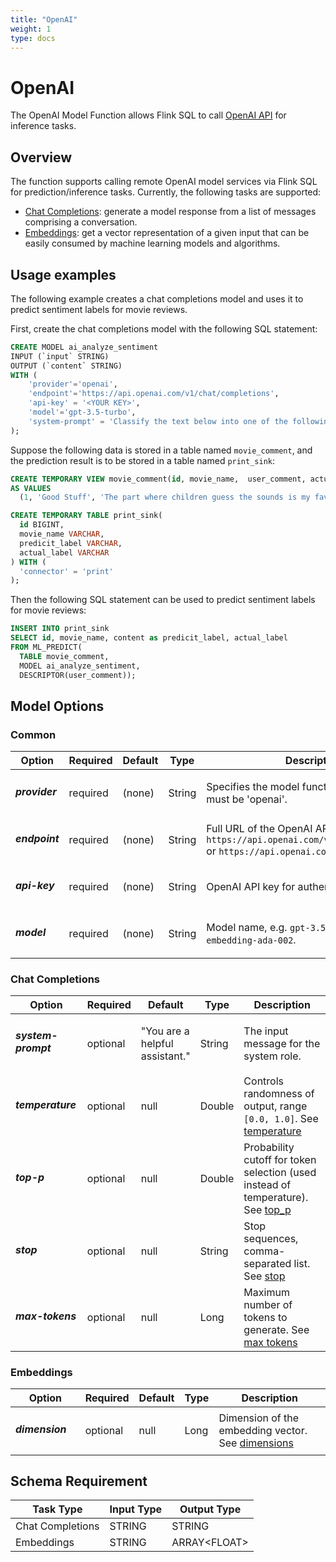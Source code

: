 ```yaml
---
title: "OpenAI"
weight: 1
type: docs
---
```

<!--
Licensed to the Apache Software Foundation (ASF) under one
or more contributor license agreements.  See the NOTICE file
distributed with this work for additional information
regarding copyright ownership.  The ASF licenses this file
to you under the Apache License, Version 2.0 (the
"License"); you may not use this file except in compliance
with the License.  You may obtain a copy of the License at
  http://www.apache.org/licenses/LICENSE-2.0
Unless required by applicable law or agreed to in writing,
software distributed under the License is distributed on an
"AS IS" BASIS, WITHOUT WARRANTIES OR CONDITIONS OF ANY
KIND, either express or implied.  See the License for the
specific language governing permissions and limitations
under the License.
-->

# OpenAI

The OpenAI Model Function allows Flink SQL to call [OpenAI API](https://platform.openai.com/docs/overview) for inference tasks.

## Overview

The function supports calling remote OpenAI model services via Flink SQL for prediction/inference tasks. Currently, the following tasks are supported:

* [Chat Completions](https://platform.openai.com/docs/api-reference/chat): generate a model response from a list of messages comprising a conversation.
* [Embeddings](https://platform.openai.com/docs/api-reference/embeddings): get a vector representation of a given input that can be easily consumed by machine learning models and algorithms.

## Usage examples

The following example creates a chat completions model and uses it to predict sentiment labels for movie reviews.

First, create the chat completions model with the following SQL statement:

```sql
CREATE MODEL ai_analyze_sentiment
INPUT (`input` STRING)
OUTPUT (`content` STRING)
WITH (
    'provider'='openai',
    'endpoint'='https://api.openai.com/v1/chat/completions',
    'api-key' = '<YOUR KEY>',
    'model'='gpt-3.5-turbo',
    'system-prompt' = 'Classify the text below into one of the following labels: [positive, negative, neutral, mixed]. Output only the label.'
);
```

Suppose the following data is stored in a table named `movie_comment`, and the prediction result is to be stored in a table named `print_sink`:

```sql
CREATE TEMPORARY VIEW movie_comment(id, movie_name,  user_comment, actual_label)
AS VALUES
  (1, 'Good Stuff', 'The part where children guess the sounds is my favorite. It's a very romantic narrative compared to other movies I've seen. Very gentle and full of love.', 'positive');

CREATE TEMPORARY TABLE print_sink(
  id BIGINT,
  movie_name VARCHAR,
  predicit_label VARCHAR,
  actual_label VARCHAR
) WITH (
  'connector' = 'print'
);
```

Then the following SQL statement can be used to predict sentiment labels for movie reviews:

```sql
INSERT INTO print_sink
SELECT id, movie_name, content as predicit_label, actual_label
FROM ML_PREDICT(
  TABLE movie_comment,
  MODEL ai_analyze_sentiment,
  DESCRIPTOR(user_comment));
```

## Model Options

### Common

<table class="table table-bordered">
    <thead>
        <tr>
            <th class="text-left" style="width: 25%">Option</th>
            <th class="text-center" style="width: 8%">Required</th>
            <th class="text-center" style="width: 7%">Default</th>
            <th class="text-center" style="width: 10%">Type</th>
            <th class="text-center" style="width: 50%">Description</th>
        </tr>
    </thead>
    <tbody>
        <tr>
            <td>
                <h5>provider</h5>
            </td>
            <td>required</td>
            <td style="word-wrap: break-word;">(none)</td>
            <td>String</td>
            <td>Specifies the model function provider to use, must be 'openai'.</td>
        </tr>
        <tr>
            <td>
                <h5>endpoint</h5>
            </td>
            <td>required</td>
            <td style="word-wrap: break-word;">(none)</td>
            <td>String</td>
            <td>Full URL of the OpenAI API endpoint, e.g. <code>https://api.openai.com/v1/chat/completions</code> or
                <code>https://api.openai.com/v1/embeddings</code>.</td>
        </tr>
        <tr>
            <td>
                <h5>api-key</h5>
            </td>
            <td>required</td>
            <td style="word-wrap: break-word;">(none)</td>
            <td>String</td>
            <td>OpenAI API key for authentication.</td>
        </tr>
        <tr>
            <td>
                <h5>model</h5>
            </td>
            <td>required</td>
            <td style="word-wrap: break-word;">(none)</td>
            <td>String</td>
            <td>Model name, e.g. <code>gpt-3.5-turbo</code>, <code>text-embedding-ada-002</code>.</td>
        </tr>
    </tbody>
</table>

### Chat Completions

<table class="table table-bordered">
    <thead>
        <tr>
            <th class="text-left" style="width: 25%">Option</th>
            <th class="text-center" style="width: 8%">Required</th>
            <th class="text-center" style="width: 7%">Default</th>
            <th class="text-center" style="width: 10%">Type</th>
            <th class="text-center" style="width: 50%">Description</th>
        </tr>
    </thead>
    <tbody>
        <tr>
            <td>
                <h5>system-prompt</h5>
            </td>
            <td>optional</td>
            <td style="word-wrap: break-word;">"You are a helpful assistant."</td>
            <td>String</td>
            <td>The input message for the system role.</td>
        </tr>
        <tr>
            <td>
                <h5>temperature</h5>
            </td>
            <td>optional</td>
            <td style="word-wrap: break-word;">null</td>
            <td>Double</td>
            <td>Controls randomness of output, range <code>[0.0, 1.0]</code>. See <a href=\"https://platform.openai.com/docs/api-reference/responses/create#responses-create-temperature\">temperature</a></td>
        </tr>
        <tr>
            <td>
                <h5>top-p</h5>
            </td>
            <td>optional</td>
            <td style="word-wrap: break-word;">null</td>
            <td>Double</td>
            <td>Probability cutoff for token selection (used instead of temperature). See <a href=\"https://platform.openai.com/docs/api-reference/responses/create#responses-create-top_p\">top_p</a></td>
        </tr>
        <tr>
            <td>
                <h5>stop</h5>
            </td>
            <td>optional</td>
            <td style="word-wrap: break-word;">null</td>
            <td>String</td>
            <td>Stop sequences, comma-separated list. See <a href=\"https://platform.openai.com/docs/api-reference/chat/create#chat-create-stop\">stop</a></td>
        </tr>
        <tr>
            <td>
                <h5>max-tokens</h5>
            </td>
            <td>optional</td>
            <td style="word-wrap: break-word;">null</td>
            <td>Long</td>
            <td>Maximum number of tokens to generate. See <a href=\"https://platform.openai.com/docs/api-reference/chat/create#chat-create-max_tokens\">max tokens</a></td>
        </tr>
    </tbody>
</table>

### Embeddings

<table class="table table-bordered">
    <thead>
        <tr>
            <th class="text-left" style="width: 25%">Option</th>
            <th class="text-center" style="width: 8%">Required</th>
            <th class="text-center" style="width: 7%">Default</th>
            <th class="text-center" style="width: 10%">Type</th>
            <th class="text-center" style="width: 50%">Description</th>
        </tr>
    </thead>
    <tbody>
        <tr>
            <td>
                <h5>dimension</h5>
            </td>
            <td>optional</td>
            <td style="word-wrap: break-word;">null</td>
            <td>Long</td>
            <td>Dimension of the embedding vector. See <a href=\"https://platform.openai.com/docs/api-reference/embeddings/create#embeddings-create-dimensions\">dimensions</a></td>
        </tr>
    </tbody>
</table>

## Schema Requirement

<table class="table table-bordered">
    <thead>
        <tr>
            <th class="text-center">Task Type</th>
            <th class="text-left">Input Type</th>
            <th class="text-center">Output Type</th>
        </tr>
    </thead>
    <tbody>
        <tr>
            <td>Chat Completions</td>
            <td>STRING</td>
            <td>STRING</td>
        </tr>
        <tr>
            <td>Embeddings</td>
            <td>STRING</td>
            <td>ARRAY&lt;FLOAT&gt;</td>
        </tr>
    </tbody>
</table>
